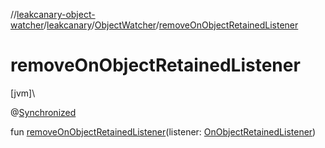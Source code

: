 //[leakcanary-object-watcher](../../../index.md)/[leakcanary](../index.md)/[ObjectWatcher](index.md)/[removeOnObjectRetainedListener](remove-on-object-retained-listener.md)

# removeOnObjectRetainedListener

[jvm]\

@[Synchronized](https://kotlinlang.org/api/latest/jvm/stdlib/kotlin.jvm/-synchronized/index.html)

fun [removeOnObjectRetainedListener](remove-on-object-retained-listener.md)(listener: [OnObjectRetainedListener](../-on-object-retained-listener/index.md))
